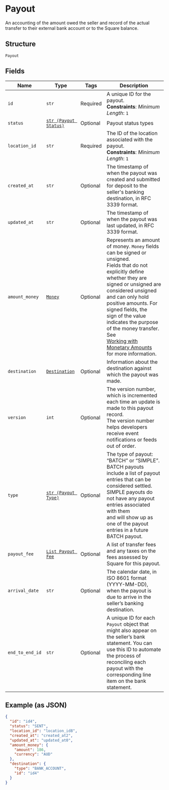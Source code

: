 
# Payout

An accounting of the amount owed the seller and record of the actual transfer to their
external bank account or to the Square balance.

## Structure

`Payout`

## Fields

| Name | Type | Tags | Description |
|  --- | --- | --- | --- |
| `id` | `str` | Required | A unique ID for the payout.<br>**Constraints**: *Minimum Length*: `1` |
| `status` | [`str (Payout Status)`](../../doc/models/payout-status.md) | Optional | Payout status types |
| `location_id` | `str` | Required | The ID of the location associated with the payout.<br>**Constraints**: *Minimum Length*: `1` |
| `created_at` | `str` | Optional | The timestamp of when the payout was created and submitted for deposit to the seller's banking destination, in RFC 3339 format. |
| `updated_at` | `str` | Optional | The timestamp of when the payout was last updated, in RFC 3339 format. |
| `amount_money` | [`Money`](../../doc/models/money.md) | Optional | Represents an amount of money. `Money` fields can be signed or unsigned.<br>Fields that do not explicitly define whether they are signed or unsigned are<br>considered unsigned and can only hold positive amounts. For signed fields, the<br>sign of the value indicates the purpose of the money transfer. See<br>[Working with Monetary Amounts](https://developer.squareup.com/docs/build-basics/working-with-monetary-amounts)<br>for more information. |
| `destination` | [`Destination`](../../doc/models/destination.md) | Optional | Information about the destination against which the payout was made. |
| `version` | `int` | Optional | The version number, which is incremented each time an update is made to this payout record.<br>The version number helps developers receive event notifications or feeds out of order. |
| `type` | [`str (Payout Type)`](../../doc/models/payout-type.md) | Optional | The type of payout: “BATCH” or “SIMPLE”.<br>BATCH payouts include a list of payout entries that can be considered settled.<br>SIMPLE payouts do not have any payout entries associated with them<br>and will show up as one of the payout entries in a future BATCH payout. |
| `payout_fee` | [`List Payout Fee`](../../doc/models/payout-fee.md) | Optional | A list of transfer fees and any taxes on the fees assessed by Square for this payout. |
| `arrival_date` | `str` | Optional | The calendar date, in ISO 8601 format (YYYY-MM-DD), when the payout is due to arrive in the seller’s banking destination. |
| `end_to_end_id` | `str` | Optional | A unique ID for each `Payout` object that might also appear on the seller’s bank statement. You can use this ID to automate the process of reconciling each payout with the corresponding line item on the bank statement. |

## Example (as JSON)

```json
{
  "id": "id4",
  "status": "SENT",
  "location_id": "location_id8",
  "created_at": "created_at2",
  "updated_at": "updated_at0",
  "amount_money": {
    "amount": 186,
    "currency": "AUD"
  },
  "destination": {
    "type": "BANK_ACCOUNT",
    "id": "id4"
  }
}
```

